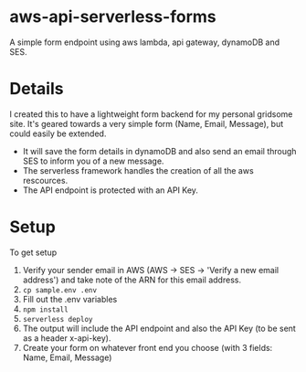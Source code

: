 # aws-api-serverless-forms
A simple form endpoint using aws lambda, api gateway, dynamoDB and SES.

# Details
I created this to have a lightweight form backend for my personal gridsome site. It's geared towards a very simple form (Name, Email, Message), but could easily be extended.
- It will save the form details in dynamoDB and also send an email through SES to inform you of a new message.
- The serverless framework handles the creation of all the aws rescources.
- The API endpoint is protected with an API Key.

# Setup
To get setup 
1. Verify your sender email in AWS (AWS -> SES -> 'Verify a new email address') and take note of the ARN for this email address.
2. ``cp sample.env .env``
3. Fill out the .env variables
4. ``npm install``
5. ``serverless deploy``
6. The output will include the API endpoint and also the API Key (to be sent as a header x-api-key).
7. Create your form on whatever front end you choose (with 3 fields: Name, Email, Message)
